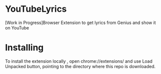 # YouTubeLyrics
[Work in Progress]Browser Extension to get lyrics from Genius and show it on YouTube

# Installing
To install the extension locally , open chrome://extensions/ and use Load Unpacked button, pointing to the directory where this repo is downloaded.

